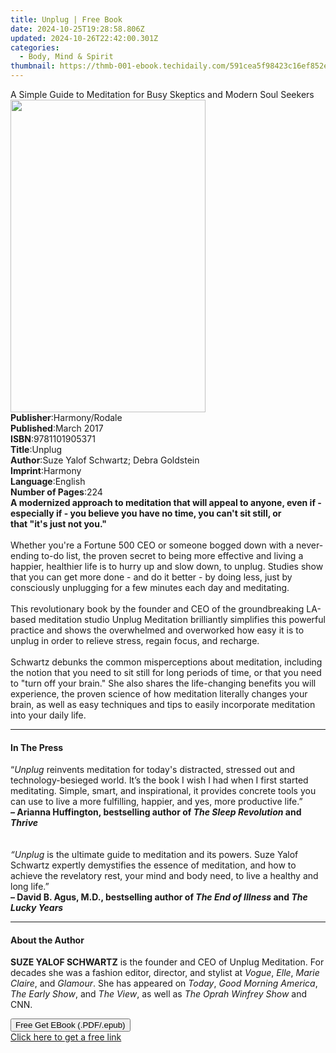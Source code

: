 ```yaml
---
title: Unplug | Free Book
date: 2024-10-25T19:28:58.806Z
updated: 2024-10-26T22:42:00.301Z
categories:
  - Body, Mind & Spirit
thumbnail: https://thmb-001-ebook.techidaily.com/591cea5f98423c16ef852e19114e64a433c2729d71e3322fe589dcab8729510d.jpg
---
```

<main id="book-container">
  <div class="flex flex-col">
    <div class="book-brief flex-1 py-6 px-4 sm:p-6 md:py-10 md:px-8">
      <!-- brief-->
      <div class="book-brief-main">
        A Simple Guide to Meditation for Busy Skeptics and Modern Soul Seekers
      </div>
    </div>
    <div
      class="book-meta-info flex-1 grid gap-4 col-start-1 col-end-3 row-start-1 sm:mb-6 sm:grid-cols-4 lg:gap-6 lg:col-start-2 lg:row-end-6 lg:row-span-6 lg:mb-0"
    >
      <div
        class="book-meta-info-left place-content-center mt-4 p-4 text-sm leading-6 col-start-2 col-span-2 dark:text-slate-400"
      >
        <img
          class="w-full h-500 object-cover rounded-lg sm:h-255 sm:col-span-2 lg:col-span-full"
          src="https://img-001-ebook.techidaily.com/f3bda63d61713518fbd9e1b3e8566860db1871fe779701579e7e3e233f670c01.jpg"
          alt=""
          width="312"
          height="500"
        />
      </div>
      <div
        class="book-meta-info-right mt-2 col-start-1 row-start-2 col-span-3 self-center"
      >
        <!-- meta data  -->
        <div class="flex flex-col px-4 md:px-8">
          <div class="flex-1">
            <strong>Publisher</strong>:<span class="px-2">Harmony/Rodale</span>
          </div>
          <div class="flex-1">
            <strong>Published</strong>:<span class="px-2">March 2017</span>
          </div>
          <div class="flex-1">
            <strong>ISBN</strong>:<span class="px-2">9781101905371</span>
          </div>
          <div class="flex-1">
            <strong>Title</strong>:<span class="px-2">Unplug</span>
          </div>
          <div class="flex-1">
            <strong>Author</strong>:<span class="px-2"
              >Suze Yalof Schwartz; Debra Goldstein</span
            >
          </div>
          <div class="flex-1">
            <strong>Imprint</strong>:<span class="px-2">Harmony</span>
          </div>
          <div class="flex-1">
            <strong>Language</strong>:<span class="px-2">English</span>
          </div>
          <div class="flex-1">
            <strong>Number of Pages</strong>:<span class="px-2">224</span>
          </div>
        </div>
      </div>
    </div>
    <div class="book-description flex-1 py-6 px-4 sm:p-6 md:py-10 md:px-8">
      <div class="book-description-main">
        <div accordion-content="" id="description">
          <b
            >A modernized approach to meditation that will appeal to anyone,
            even if - especially if - you believe you have no time, you can't
            sit still, or that&nbsp;"it's&nbsp;just not you."</b
          ><br /><br />Whether you're a Fortune 500 CEO or someone bogged down
          with a never-ending to-do list, the proven secret to being more
          effective and living a happier, healthier life is to hurry up and slow
          down, to unplug.&nbsp;Studies show that you can&nbsp;get more done -
          and do it better - by doing less, just by consciously unplugging for a
          few minutes each day and meditating. <br /><br />This revolutionary
          book by the founder and CEO of the groundbreaking LA-based meditation
          studio Unplug Meditation&nbsp;brilliantly simplifies this powerful
          practice and shows the overwhelmed and overworked how easy it is to
          unplug in order to relieve stress, regain focus, and
          recharge.&nbsp;&nbsp;&nbsp;<br /><br />Schwartz debunks the common
          misperceptions about meditation, including the notion that you need to
          sit still for&nbsp;long periods of time, or that you need to "turn off
          your brain." She also shares the life-changing benefits you will
          experience, the proven science of how meditation literally changes
          your brain, as well as easy techniques and tips to easily incorporate
          meditation into your daily life.
        </div>
        <div class="accordion-fader"></div>
      </div>
    </div>
    <div class="book-excerpts flex-1 py-6 px-4 sm:p-6 md:py-10 md:px-8">
      <!-- excerpts-->
      <div class="book-excerpts-main">
        <hr />
        <h4 class="placeholder placeholder-heading">
          <span>In The Press</span>
        </h4>
        <p>
          “<i>Unplug </i>reinvents meditation for today's distracted, stressed
          out and technology-besieged world. It’s the book I wish I had when I
          first started meditating. Simple, smart, and inspirational, it
          provides concrete tools you can use to live a more fulfilling,
          happier, and yes, more productive life.” <br /><b
            ><i>– </i>Arianna Huffington, bestselling author of<i>
              <i>The Sleep Revolution </i></i
            >and</b
          ><i
            ><b><i> Thrive</i></b
            ><br /><br /><br />“Unplug</i
          >
          is the ultimate guide to meditation and its powers. Suze Yalof
          Schwartz expertly demystifies the essence of meditation, and how to
          achieve the revelatory rest, your mind and body need, to live a
          healthy and long life.” <br /><b
            >– David B. Agus, M.D., bestselling author of
            <i>The End of Illness </i>and<i> The Lucky Years</i>
          </b>
        </p>
      </div>
    </div>
    <div class="book-about-author flex-1 py-6 px-4 sm:p-6 md:py-10 md:px-8">
      <!-- about author-->
      <div class="book-main-author-main">
        <hr />
        <h4 class="placeholder placeholder-heading">
          <span>About the Author</span>
        </h4>
        <p>
          <b>SUZE YALOF SCHWARTZ</b> is the founder and CEO of Unplug
          Meditation. For decades she was a fashion editor, director, and
          stylist at <i>Vogue</i>, <i>Elle</i>, <i>Marie Claire</i>, and
          <i>Glamour</i>. She has appeared on <i>Today</i>,
          <i>Good Morning America</i>, <i>The Early Show</i>, and
          <i>The View</i>, as well as <i>The Oprah Winfrey Show</i> and CNN.
        </p>
      </div>
    </div>
    <div class="book-free-get flex-1 py-6 px-4 sm:p-6 md:py-10 md:px-8">
      <button
        id="btn-free-get"
        class="bg-blue-500 hover:bg-blue-700 text-white font-bold py-2 px-4 rounded"
      >
        Free Get EBook (.PDF/.epub)
      </button>
      <div id="countdown-display" class="px-2 text-lg mt-2"></div>
      <a
        id="free-link"
        class="hidden bg-blue-500 hover:bg-blue-700 text-white font-bold py-2 px-4 rounded"
        href="https://www.ebooks.com/en-us/book/2612237/unplug/suze-yalof-schwartz/"
        target="_blank"
        >Click here to get a free link</a
      >
    </div>
    <script>
      let countdownTime = 0;
      let countdownInterval = null;
      document
        .getElementById('btn-free-get')
        .addEventListener('click', startCountdown);
      function startCountdown() {
        countdownTime = new Date().getTime() + 60000 * 3;
        countdownInterval = setInterval(updateCountdown, 1000);
        document.getElementById('btn-free-get').disabled = true;
        document
          .getElementById('btn-free-get')
          .classList.add('bg-gray-500', 'cursor-not-allowed');
      }
      function updateCountdown() {
        let currentTime = new Date().getTime();
        let timeLeft = countdownTime - currentTime;
        let secondsLeft = Math.floor(timeLeft / 1000);
        document.getElementById('countdown-display').innerHTML =
          `Remaining time: ${secondsLeft} seconds.`;
        if (secondsLeft <= 0) {
          clearInterval(countdownInterval);
          document.getElementById('btn-free-get').classList.add('hidden');
          document.getElementById('free-link').classList.remove('hidden');
          document.getElementById('countdown-display').innerHTML = '';
        }
      }
    </script>
  </div>
</main>

<ins class="adsbygoogle"
      style="display:block"
      data-ad-client="ca-pub-7571918770474297"
      data-ad-slot="8358498916"
      data-ad-format="auto"
      data-full-width-responsive="true"></ins>
    